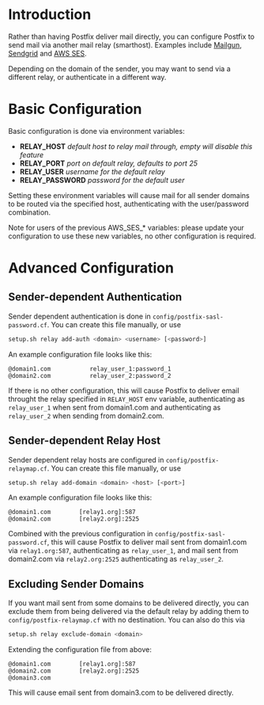 # Introduction

Rather than having Postfix deliver mail directly, you can configure Postfix to send mail via another mail relay (smarthost). Examples include [Mailgun](https://www.mailgun.com/), [Sendgrid](https://sendgrid.com/) and [AWS SES](https://aws.amazon.com/ses/).

Depending on the domain of the sender, you may want to send via a different relay, or authenticate in a different way.

# Basic Configuration

Basic configuration is done via environment variables:

* **RELAY_HOST** _default host to relay mail through, empty will disable this feature_
* **RELAY_PORT** _port on default relay, defaults to port 25_
* **RELAY_USER** _username for the default relay_
* **RELAY_PASSWORD** _password for the default user_

Setting these environment variables will cause mail for all sender domains to be routed via the specified host, authenticating with the user/password combination.

Note for users of the previous AWS_SES_* variables: please update your configuration to use these new variables, no other configuration is required.

# Advanced Configuration
## Sender-dependent Authentication

Sender dependent authentication is done in `config/postfix-sasl-password.cf`. You can create this file manually, or use 

```bash
setup.sh relay add-auth <domain> <username> [<password>]
```

An example configuration file looks like this:

```
@domain1.com           relay_user_1:password_1
@domain2.com           relay_user_2:password_2
```

If there is no other configuration, this will cause Postfix to deliver email throught the relay specified in `RELAY_HOST` env variable, authenticating as `relay_user_1` when sent from domain1.com and authenticating as `relay_user_2` when sending from domain2.com.

## Sender-dependent Relay Host

Sender dependent relay hosts are configured in `config/postfix-relaymap.cf`. You can create this file manually, or use

```bash
setup.sh relay add-domain <domain> <host> [<port>]
```

An example configuration file looks like this:

```
@domain1.com        [relay1.org]:587
@domain2.com        [relay2.org]:2525
```

Combined with the previous configuration in `config/postfix-sasl-password.cf`, this will cause Postfix to deliver mail sent from domain1.com via `relay1.org:587`, authenticating as `relay_user_1`, and mail sent from domain2.com via `relay2.org:2525` authenticating as `relay_user_2`.

## Excluding Sender Domains

If you want mail sent from some domains to be delivered directly, you can exclude them from being delivered via the default relay by adding them to `config/postfix-relaymap.cf` with no destination. You can also do this via 

```bash
setup.sh relay exclude-domain <domain>
```

Extending the configuration file from above:

```
@domain1.com        [relay1.org]:587
@domain2.com        [relay2.org]:2525
@domain3.com
```

This will cause email sent from domain3.com to be delivered directly.


